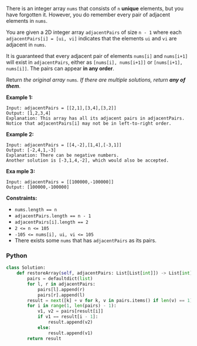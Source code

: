 There is an integer array  `nums`  that consists of  `n`  **unique** elements, but you have forgotten it. However, you do remember every pair of adjacent elements in  `nums`.

You are given a 2D integer array  `adjacentPairs`  of size  `n - 1`  where each  `adjacentPairs[i] = [ui, vi]`  indicates that the elements  `ui`  and  `vi`  are adjacent in  `nums`.

It is guaranteed that every adjacent pair of elements  `nums[i]`  and  `nums[i+1]`  will exist in  `adjacentPairs`, either as  `[nums[i], nums[i+1]]`  or  `[nums[i+1], nums[i]]`. The pairs can appear  **in any order**.

Return  _the original array_ `nums`_. If there are multiple solutions, return  **any of them**_.

**Example 1:**
```
Input: adjacentPairs = [[2,1],[3,4],[3,2]]
Output: [1,2,3,4]
Explanation: This array has all its adjacent pairs in adjacentPairs.
Notice that adjacentPairs[i] may not be in left-to-right order.
```

**Example 2:**
```
Input: adjacentPairs = [[4,-2],[1,4],[-3,1]]
Output: [-2,4,1,-3]
Explanation: There can be negative numbers.
Another solution is [-3,1,4,-2], which would also be accepted.
```

**Exa mple 3:**
```
Input: adjacentPairs = [[100000,-100000]]
Output: [100000,-100000]
```

**Constraints:**

-   `nums.length == n`
-   `adjacentPairs.length == n - 1`
-   `adjacentPairs[i].length == 2`
-   `2 <= n <= 105`
-   `-105 <= nums[i], ui, vi <= 105`
-   There exists some  `nums`  that has  `adjacentPairs`  as its pairs.


### Python
```python
class Solution:
    def restoreArray(self, adjacentPairs: List[List[int]]) -> List[int]:
        pairs = defaultdict(list)
        for l, r in adjacentPairs:
            pairs[l].append(r)
            pairs[r].append(l)
        result = next([k] + v for k, v in pairs.items() if len(v) == 1)
        for i in range(1, len(pairs) - 1):
            v1, v2 = pairs[result[i]]
            if v1 == result[i - 1]:
                result.append(v2)
            else:
                result.append(v1)
        return result
```